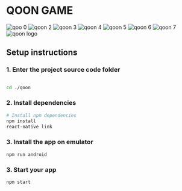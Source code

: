# QOON GAME

![qoo 0](https://github.com/user-attachments/assets/1963d9fe-d757-4004-8d1c-e46fe92f8908)
![qoon 2](https://github.com/user-attachments/assets/27b07a12-09a8-42cb-a479-e930d6bd9db0)
![qoon 3](https://github.com/user-attachments/assets/81a9e26f-6bc0-4c0c-b3f3-43b025a82846)
![qoon 4](https://github.com/user-attachments/assets/2a453296-c39c-4701-8d88-7eb9aeef3c47)
![qoon 5](https://github.com/user-attachments/assets/6440d789-7e6b-4a0f-a95a-e6cc318e4583)
![qoon 6](https://github.com/user-attachments/assets/a4bd0bc8-f909-4764-9715-42813a37a46d)
![qoon 7](https://github.com/user-attachments/assets/3758be3b-cebb-4731-bdaf-1c3a8fd21e6e)
![qoon logo](https://github.com/user-attachments/assets/ba71dcf7-6ba4-4b25-aee4-a4511eec5f8c)



## Setup instructions

### 1.  Enter the project source code folder

```sh

cd ./qoon
```

### 2. Install dependencies

```sh
# Install npm dependencies
npm install
react-native link
```
### 3. Install the app on emulator

```
npm run android
```
### 3. Start your app

```
npm start
```


